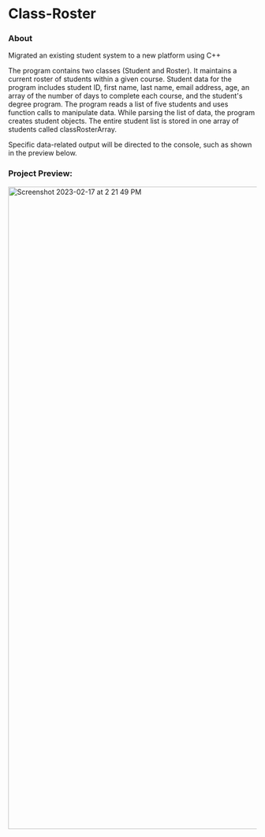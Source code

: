 # Class-Roster

<h3>About</h3>
<p>Migrated an existing student system to a new platform using C++ <br>
<p>The program contains two classes (Student and Roster). It maintains a current roster of students within a given course. Student data for the program includes student ID, first name, last name, email address, age, an array of the number of days to complete each course, and the student's degree program. The program reads a list of five students and uses function calls to manipulate data. While parsing the list of data, the program creates student objects. The entire student list is stored in one array of students called classRosterArray.</p>
<p>Specific data-related output will be directed to the console, such as shown in the preview below.</p>

<h3>Project Preview:</h3>
<img width="1303" alt="Screenshot 2023-02-17 at 2 21 49 PM" src="https://user-images.githubusercontent.com/39343886/219767421-1d513584-5660-4147-8878-556b8d4958d3.png">
